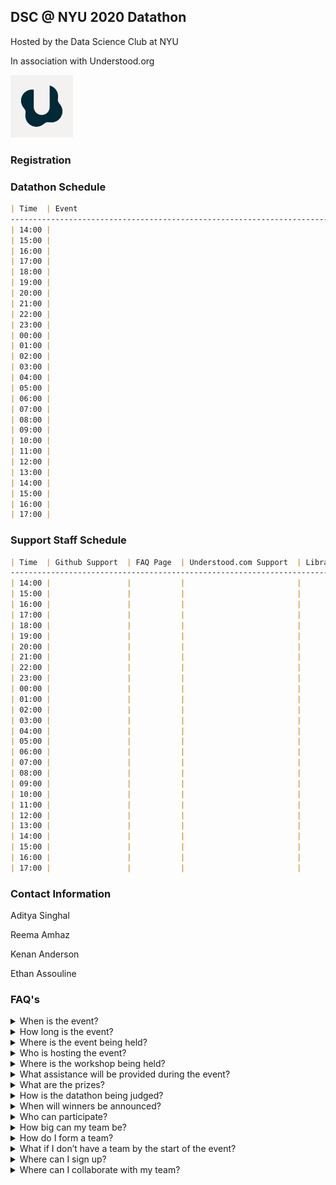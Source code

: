 
## DSC @ NYU 2020 Datathon
Hosted by the Data Science Club at NYU

In association with Understood.org

<img src="logounder.png" alt="understood.org" height="100"/>

### Registration

### Datathon Schedule

```markdown
| Time  | Event 
-----------------------------------------------------------------------------------------------------
| 14:00 |
| 15:00 |
| 16:00 |
| 17:00 | 
| 18:00 | 
| 19:00 | 
| 20:00 |  
| 21:00 |  
| 22:00 |  
| 23:00 |
| 00:00 |
| 01:00 |
| 02:00 |
| 03:00 |
| 04:00 | 
| 05:00 |
| 06:00 |
| 07:00 |
| 08:00 |   
| 09:00 |  
| 10:00 |  
| 11:00 |
| 12:00 |
| 13:00 |
| 14:00 |
| 15:00 |
| 16:00 | 
| 17:00 |
```

### Support Staff Schedule
```markdown
| Time  | Github Support  | FAQ Page  | Understood.com Support  | Library Support   | Team Support  |
-----------------------------------------------------------------------------------------------------
| 14:00 |                 |           |                         |                   |               |
| 15:00 |                 |           |                         |                   |               |
| 16:00 |                 |           |                         |                   |               |
| 17:00 |                 |           |                         |                   |               |
| 18:00 |                 |           |                         |                   |               |
| 19:00 |                 |           |                         |                   |               |
| 20:00 |                 |           |                         |                   |               |
| 21:00 |                 |           |                         |                   |               |
| 22:00 |                 |           |                         |                   |               |
| 23:00 |                 |           |                         |                   |               |
| 00:00 |                 |           |                         |                   |               |
| 01:00 |                 |           |                         |                   |               |
| 02:00 |                 |           |                         |                   |               |
| 03:00 |                 |           |                         |                   |               |
| 04:00 |                 |           |                         |                   |               |
| 05:00 |                 |           |                         |                   |               |
| 06:00 |                 |           |                         |                   |               |
| 07:00 |                 |           |                         |                   |               |
| 08:00 |                 |           |                         |                   |               |
| 09:00 |                 |           |                         |                   |               |
| 10:00 |                 |           |                         |                   |               |
| 11:00 |                 |           |                         |                   |               |
| 12:00 |                 |           |                         |                   |               |
| 13:00 |                 |           |                         |                   |               |
| 14:00 |                 |           |                         |                   |               |
| 15:00 |                 |           |                         |                   |               |
| 16:00 |                 |           |                         |                   |               |
| 17:00 |                 |           |                         |                   |               |
```
### Contact Information
Aditya Singhal

Reema Amhaz

Kenan Anderson

Ethan Assouline



### FAQ's

<details>
<summary>When is the event?</summary>
<br>
The event will be Friday 11/20 from 2pm EST to 11/21 5pm EST.
<br>
----------------------------------------------------------------------------
<br>
</details>

<details>
<summary>How long is the event?</summary>
<br>
The event will be 27 hours with submissions closing at 5pm EST on 11/21. Working for the entire length of the event is not required. Coordinate with your team to find times that work for everyone.
<br>
----------------------------------------------------------------------------
<br>
</details>

<details>
<summary>Where is the event being held?</summary>
<br>
The event will be virtual with all necessary information on the Github >INSERT LINK<. The workshop for this event which will be streamed on Youtube can also be found on Github. All other activities will be held on the Zoom for the event at >INSERT LINK<. All meetings with event organizers and support staff will be through the Zoom call. Breakout rooms for each team will also be available for the duration of the event.
<br>
----------------------------------------------------------------------------
<br>
</details>

<details>
<summary>Who is hosting the event?</summary>
<br>
This event is a 3-way collaboration between Data Science Club @ NYU, Understood.org, and NYU Bobst Library. Understood.org will be running the datathon, providing assistance throughout the event, and evaluating the work of participants. NYU Bobst will be hosting the technical workshop as well as a Q&A.
<br>
----------------------------------------------------------------------------
<br>
</details>

<details>
<summary>Where is the workshop being held?</summary>
<br>
The workshop will be premiering Friday morning on Github at *INPUT TIME*. The premiere will also be available through the Youtube link >INPUT YOUTUBE LINK<. If you have any questions during the workshop premiere feel free to message the Youtube chat. There will be someone available to answer any questions that may arise.
<br>
----------------------------------------------------------------------------
<br>
</details>

<details>
<summary>What assistance will be provided during the event?
</summary>
<br>
Understood.org staff will be available Friday 11/20 from 2pm EST to 6pm EST. Graduate students will also be available by appointment to provide technical help during designated timeslots throughout the event. A Q&A will also be hosted by NYU Bobst Data Science Specialist Vicky Steeves during the event. E-Board members will be available over Zoom for the full event time. Check the posted schedule for exact times.
<br>
----------------------------------------------------------------------------
<br>
</details>

<details>
<summary>What are the prizes?</summary>
<br>
Winning teams will receive Center for Data Science merch as well as networking and internship opportunities with Understood.org.
<br>
----------------------------------------------------------------------------
<br>
</details>

<details>
<summary>How is the datathon being judged?</summary>
<br>
Understood.org evaluates the projects of the participants. More information will be provided on the day of the datathon. There will also be a community award for participating throughout the datathon. Refer to the schedule and slack for events hosted with our Director of Events, Kenan Anderson.
<br>
----------------------------------------------------------------------------
<br>
</details>

<details>
<summary>When will winners be announced?</summary>
<br>
Top teams will be emailed and winners will be formally announced by the following week.
<br>
----------------------------------------------------------------------------
<br>
</details>

<details>
<summary>Who can participate?</summary>
<br>
This event is open to all current NYU students. Being a declared data science major or minor is not required.
<br>
----------------------------------------------------------------------------
<br>
</details>

<details>
<summary>How big can my team be?</summary>
<br>
Suggested team size is 3-6 members. You can work solo if you wish.
<br>
----------------------------------------------------------------------------
<br>
</details>

<details>
<summary>How do I form a team?</summary>
<br>
If you are looking for teammates, reach out through the Hackathon-Team-Formation channel on slack or grab your friends!. If you have not signed up for the Data Science @ NYU slack yet, the link is: >INSERT SLACK LINK<.
<br>
----------------------------------------------------------------------------
<br>
</details>


<details>
<summary>What if I don’t have a team by the start of the event?</summary>
<br>
If you want a team, that mostly will not happen. We will release a google sheet document here soon where you will be able to reach out to anyone else who does not have a team. We will reach out to all registrants not a part of a team by Thursday and ask them to team up if they did not want to work solo.
<br>
----------------------------------------------------------------------------
<br>
</details>

<details>
<summary>Where can I sign up?</summary>
<br>
The sign-up for this event is >INSERT TYPEFORM HERE<. If you have a team already formed please sign up below >INSERT TEAM SIGN UP HERE<
<br>
----------------------------------------------------------------------------
<br>
</details>

<details>
<summary>Where can I collaborate with my team?</summary>
<br>
Since this is a remote hackathon, feel free to use whatever platform you like. Zoom breakout rooms for each team will be provided. Feel free to hop on and off Zoom at your leisure. Additional recommended platforms include: Discord, Slack, and Github. 
<br>
----------------------------------------------------------------------------
<br>
</details>

